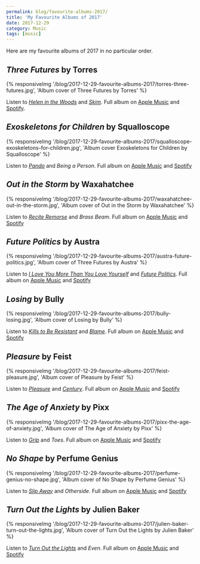 ```yaml
---
permalink: blog/favourite-albums-2017/
title: 'My Favourite Albums of 2017'
date: 2017-12-29
category: Music
tags: [music]
---
```


Here are my favourite albums of 2017 in no particular order.

## _Three Futures_ by Torres


{% responsiveImg '/blog/2017-12-29-favourite-albums-2017/torres-three-futures.jpg', 'Album cover of Three Futures by Torres' %}

Listen to _[Helen in the Woods](https://www.youtube.com/watch?v=MmGSNrg6bM0)_ and _[Skim](https://www.youtube.com/watch?v=9mSaYRd3iIo)_.
Full album on [Apple Music](https://geo.itunes.apple.com/at/album/three-futures/1254465509?uo=4&app=music&at=11lSjE&ct=florianec) and
[Spotify](https://open.spotify.com/album/72UTdoI3apw6Hvu5GhAkyp).

## _Exoskeletons for Children_ by Squalloscope

{% responsiveImg '/blog/2017-12-29-favourite-albums-2017/squalloscope-exoskeletons-for-children.jpg', 'Album cover Exoskeletons for Children by Squalloscope' %}

Listen to _[Pando](https://www.youtube.com/watch?v=GXE05kMWF7w)_ and _Being a Person_.
Full album on [Apple Music](https://geo.itunes.apple.com/at/album/exoskeletons-for-children/1274009897?uo=4&app=music&at=11lSjE&ct=florianec) and [Spotify](https://open.spotify.com/album/5OMnwJbgjgrfEJLfH4Ff84)

## _Out in the Storm_ by Waxahatchee

{% responsiveImg '/blog/2017-12-29-favourite-albums-2017/waxahatchee-out-in-the-storm.jpg', 'Album cover of Out in the Storm by Waxahatchee' %}

Listen to _[Recite Remorse](https://www.youtube.com/watch?v=zDiIhwGBIig)_ and _Brass Beam_.
Full album on [Apple Music](https://geo.itunes.apple.com/at/album/out-in-the-storm/1222694400?uo=4&app=music&at=11lSjE&ct=florianec) and [Spotify](https://open.spotify.com/album/66XOr2J6gjRe5vtAxrPPli)

## _Future Politics_ by Austra

{% responsiveImg '/blog/2017-12-29-favourite-albums-2017/austra-future-politics.jpg', 'Album cover of Three Futures by Austra' %}

Listen to _[I Love You More Than You Love Yourself](https://www.youtube.com/watch?v=AE9ePc0OTjs)_ and _[Future Politics](https://www.youtube.com/watch?v=1fiacjVTorc)_.
Full album on [Apple Music](https://geo.itunes.apple.com/at/album/future-politics/1159392535?uo=4&app=music&at=11lSjE&ct=florianec) and [Spotify](https://open.spotify.com/album/5Qwuw7s1jPcObpL21OJ6IC)

## _Losing_ by Bully

{% responsiveImg '/blog/2017-12-29-favourite-albums-2017/bully-losing.jpg', 'Album cover of Losing by Bully' %}

Listen to _[Kills to Be Resistant](https://www.youtube.com/watch?v=cia7HOYxj8w)_ and _[Blame](https://www.youtube.com/watch?v=Og401wXXmJk)_.
Full album on [Apple Music](https://geo.itunes.apple.com/at/album/losing/1258294480?uo=4&app=music&at=11lSjE&ct=florianec) and [Spotify](https://open.spotify.com/album/0T5W8q4JXryl3iiogSJ0zC)

## _Pleasure_ by Feist

{% responsiveImg '/blog/2017-12-29-favourite-albums-2017/feist-pleasure.jpg', 'Album cover of Pleasure by Feist' %}

Listen to _[Pleasure](https://www.youtube.com/watch?v=9Yw1pih-vNw)_ and _[Century](https://www.youtube.com/watch?v=0xQoem0ApXc)_.
Full album on [Apple Music](https://geo.itunes.apple.com/at/album/pleasure/1213564870?uo=4&app=music&at=11lSjE&ct=florianec) and [Spotify](https://open.spotify.com/album/5DLqMDgi1dFGJP6Zxb2sVd)

## _The Age of Anxiety_ by Pixx

{% responsiveImg '/blog/2017-12-29-favourite-albums-2017/pixx-the-age-of-anxiety.jpg', 'Album cover of The Age of Anxiety by Pixx' %}

Listen to _[Grip](https://www.youtube.com/watch?v=M4kONnKvqG0)_ and _Toes_.
Full album on [Apple Music](https://geo.itunes.apple.com/at/album/the-age-of-anxiety/1199496741?uo=4&app=music&at=11lSjE&ct=florianec) and [Spotify](https://open.spotify.com/album/3KeqGzQhJKG9I08Wws8KXw)

## _No Shape_ by Perfume Genius

{% responsiveImg '/blog/2017-12-29-favourite-albums-2017/perfume-genius-no-shape.jpg', 'Album cover of No Shape by Perfume Genius' %}

Listen to _[Slip Away](https://www.youtube.com/watch?v=-EVhFTw4igw)_ and _Otherside_.
Full album on [Apple Music](https://geo.itunes.apple.com/at/album/no-shape/1210458504?uo=4&app=music&at=11lSjE&ct=florianec) and [Spotify](https://open.spotify.com/album/7awgq3vvlsIeA7dZduR9x4)

## _Turn Out the Lights_ by Julien Baker

{% responsiveImg '/blog/2017-12-29-favourite-albums-2017/julien-baker-turn-out-the-lights.jpg', 'Album cover of Turn Out the Lights by Julien Baker' %}

Listen to <a href="https://www.youtube.com/watch?v=xV1dMqeb4_U"><em>Turn Out the Lights</em></a> and _Even_.
Full album on [Apple Music](https://geo.itunes.apple.com/at/album/turn-out-the-lights/1265246504?uo=4&app=music&at=11lSjE&ct=florianec) and [Spotify](https://open.spotify.com/album/3uIsEwFYYV4rwRssSEJ8Lb)
